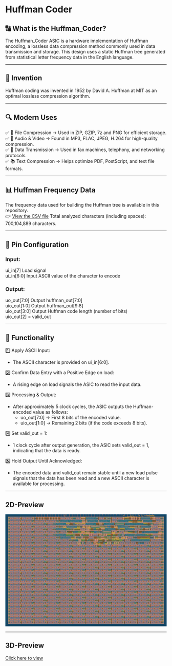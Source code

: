 # Huffman Coder

## 🔠 What is the Huffman_Coder?
The Huffman_Coder ASIC is a hardware implementation of Huffman encoding, a lossless data compression method commonly used in data transmission and storage. This design uses a static Huffman tree generated from statistical letter frequency data in the English language.
___

## 📅 Invention
Huffman coding was invented in 1952 by David A. Huffman at MIT as an optimal lossless compression algorithm.
___

## 🔍 Modern Uses
✅ 📁 File Compression → Used in ZIP, GZIP, 7z and PNG for efficient storage.  
✅ 🎵 Audio & Video → Found in MP3, FLAC, JPEG, H.264 for high-quality compression.  
✅ 📡 Data Transmission → Used in fax machines, telephony, and networking protocols.  
✅ 📚 Text Compression → Helps optimize PDF, PostScript, and text file formats.  
___

## 📊 Huffman Frequency Data  
The frequency data used for building the Huffman tree is available in this repository.  
👉 [View the CSV file](https://github.com/MarvinBrth/tt10-huffman-coder/blob/main/ascii_frequencies.csv)
Total analyzed characters (including spaces): 700,104,889 characters.
 ___

## 📌 Pin Configuration
### Input:
ui_in[7] Load signal  
ui_in[6:0]	Input	ASCII value of the character to encode  

### Output:
uo_out[7:0]	Output huffman_out[7:0]  
uio_out[1:0] Output	huffman_out[9:8]  
uio_out[3:0]	Output	Huffman code length (number of bits)  
uio_out[2] = valid_out  
___

## 🔧 Functionality
1️⃣ Apply ASCII Input:
- The ASCII character is provided on ui_in[6:0].

2️⃣ Confirm Data Entry with a Positive Edge on load:
- A rising edge on load signals the ASIC to read the input data.

3️⃣ Processing & Output:
- After approximately 5 clock cycles, the ASIC outputs the Huffman-encoded value as follows:
    - uo_out[7:0] → First 8 bits of the encoded value.
    - uio_out[1:0] → Remaining 2 bits (if the code exceeds 8 bits).

4️⃣ Set valid_out = 1:
- 1 clock cycle after output generation, the ASIC sets valid_out = 1, indicating that the data is ready.

5️⃣ Hold Output Until Acknowledged:
- The encoded data and valid_out remain stable until a new load pulse signals that the data has been read and a new ASCII character is available for processing.
___
## 2D-Preview
![GDS](https://github.com/MarvinBrth/tt10-huffman-coder/blob/main/2D_Preview.png)
___
## 3D-Preview
[Click here to view](https://gds-viewer.tinytapeout.com/?model=https://marvinbrth.github.io/tt10-huffman-coder/tinytapeout.gds.gltf)

